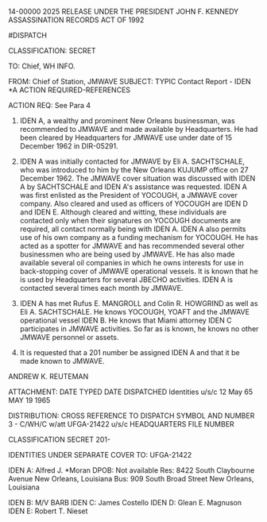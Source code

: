 14-00000
2025 RELEASE UNDER THE PRESIDENT JOHN F. KENNEDY ASSASSINATION RECORDS ACT OF 1992

#DISPATCH

CLASSIFICATION: SECRET

TO: Chief, WH
INFO.

FROM: Chief of Station, JMWAVE
SUBJECT: TYPIC
Contact Report - IDEN *A
ACTION REQUIRED-REFERENCES

ACTION REQ: See Para 4

1. IDEN A, a wealthy and prominent New Orleans businessman, was recommended to JMWAVE and made available by Headquarters. He had been cleared by Headquarters for JMWAVE use under date of 15 December 1962 in DIR-05291.

2. IDEN A was initially contacted for JMWAVE by Eli A. SACHTSCHALE, who was introduced to him by the New Orleans KUJUMP office on 27 December 1962. The JMWAVE cover situation was discussed with IDEN A by SACHTSCHALE and IDEN A's assistance was requested. IDEN A was first enlisted as the President of YOCOUGH, a JMWAVE cover company. Also cleared and used as officers of YOCOUGH are IDEN D and IDEN E. Although cleared and witting, these individuals are contacted only when their signatures on YOCOUGH documents are required, all contact normally being with IDEN A. IDEN A also permits use of his own company as a funding mechanism for YOCOUGH. He has acted as a spotter for JMWAVE and has recommended several other businessmen who are being used by JMWAVE. He has also made available several oil companies in which he owns interests for use in back-stopping cover of JMWAVE operational vessels. It is known that he is used by Headquarters for several JBECHO activities. IDEN A is contacted several times each month by JMWAVE.

3. IDEN A has met Rufus E. MANGROLL and Colin R. HOWGRIND as well as Eli A. SACHTSCHALE. He knows YOCOUGH, YOAFT and the JMWAVE operational vessel IDEN B. He knows that Miami attorney IDEN C participates in JMWAVE activities. So far as is known, he knows no other JMWAVE personnel or assets.

4. It is requested that a 201 number be assigned IDEN A and that it be made known to JMWAVE.

ANDREW K. REUTEMAN

ATTACHMENT: DATE TYPED DATE DISPATCHED
Identities u/s/c 12 May 65 MAY 19 1965

DISTRIBUTION: CROSS REFERENCE TO DISPATCH SYMBOL AND NUMBER
3 - C/WH/C w/att UFGA-21422
u/s/c HEADQUARTERS FILE NUMBER

CLASSIFICATION
SECRET 201-

IDENTITIES
UNDER SEPARATE COVER
TO: UFGA-21422

IDEN A: Alfred J. *Moran
DPOB: Not available
Res: 8422 South Claybourne Avenue
New Orleans, Louisiana
Bus: 909 South Broad Street
New Orleans, Louisiana

IDEN B: M/V BARB
IDEN C: James Costello
IDEN D: Glean E. Magnuson
IDEN E: Robert T. Nieset
